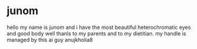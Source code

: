 # junom
hello my name is junom and i have the most beautiful heterochromatic eyes and good body well thanls to my parents and to my dietitian. my handle is managed by this ai guy anujkholia8
